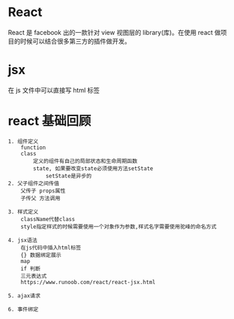 # React

React 是 facebook 出的一款针对 view 视图层的 library(库)。在使用 react 做项目的时候可以结合很多第三方的插件做开发。

# jsx

在 js 文件中可以直接写 html 标签

# react 基础回顾

```
1. 组件定义
    function
    class
        定义的组件有自己的局部状态和生命周期函数
        state, 如果要改变state必须使用方法setState
            setState是异步的
2. 父子组件之间传值
    父传子 props属性
    子传父 方法调用

3. 样式定义
    className代替class
    style指定样式的时候需要使用一个对象作为参数,样式名字需要使用驼峰的命名方式

4. jsx语法
    在js代码中插入html标签
    {} 数据绑定展示
    map
    if 判断
    三元表达式
    https://www.runoob.com/react/react-jsx.html

5. ajax请求

6. 事件绑定
```
